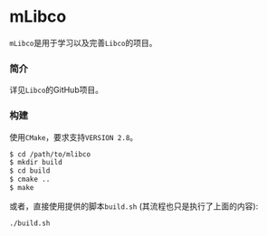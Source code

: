 # mLibco

`mLibco`是用于学习以及完善`Libco`的项目。

### 简介

详见`Libco`的GitHub项目。


### 构建

使用`CMake`，要求支持`VERSION 2.8`。

```bash
$ cd /path/to/mlibco
$ mkdir build
$ cd build
$ cmake ..
$ make
```

或者，直接使用提供的脚本`build.sh` (其流程也只是执行了上面的内容):

```bash
./build.sh
```



